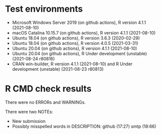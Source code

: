 # Test environments
* Microsoft Windows Server 2019 (on github actions), R version 4.1.1 (2021-08-10)
* macOS Catalina 10.15.7 (on github actions), R version 4.1.1 (2021-08-10)
* Ubuntu 18.04 (on github actions), R version 3.6.3 (2020-02-29)
* Ubuntu 18.04 (on github actions), R version 4.0.5 (2021-03-31)
* Ubuntu 20.04 (on github actions), R version 4.1.1 (2021-08-10)
* Ubuntu 20.04 (on github actions), R Under development (unstable) (2021-08-24 r80816)
* CRAN win-builder, R version 4.1.1 (2021-08-10) and  R Under development (unstable) (2021-08-23 r80813)

# R CMD check results
There were no ERRORs and WARNINGs.

There were two NOTEs:
* New submission
* Possibly misspelled words in DESCRIPTION:
  github (17:27)
  smtp (18:66)
